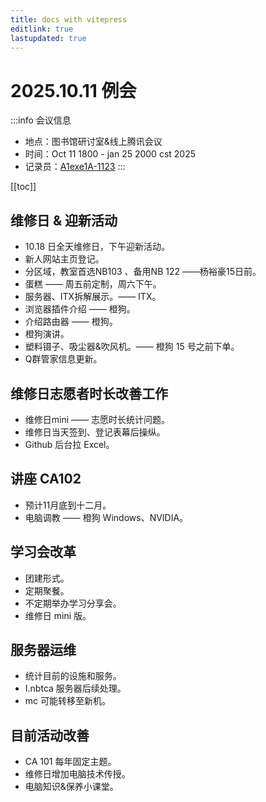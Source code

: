 ```yaml
---
title: docs with vitepress
editlink: true
lastupdated: true
---
```


# 2025.10.11 例会

:::info 会议信息

- 地点：图书馆研讨室&线上腾讯会议
- 时间：Oct 11 1800 - jan 25 2000 cst 2025
- 记录员：[A1exe1A-1123](https://github.com/A1exe1A-1123)
  :::

[[toc]]

## 维修日 & 迎新活动

- 10.18 日全天维修日，下午迎新活动。
- 新人网站主页登记。
- 分区域，教室首选NB103 、备用NB 122 ——杨裕豪15日前。
- 蛋糕 —— 周五前定制，周六下午。
- 服务器、ITX拆解展示。—— ITX。
- 浏览器插件介绍 —— 橙狗。
- 介绍路由器 —— 橙狗。
- 橙狗演讲。
- 塑料镊子、吸尘器&吹风机。—— 橙狗 15 号之前下单。
- Q群管家信息更新。

## 维修日志愿者时长改善工作

- 维修日mini —— 志愿时长统计问题。
- 维修日当天签到、登记表幕后操纵。
- Github 后台拉 Excel。

## 讲座 CA102

- 预计11月底到十二月。
- 电脑调教 —— 橙狗 Windows、NVIDIA。

## 学习会改革

- 团建形式。
- 定期聚餐。
- 不定期举办学习分享会。
- 维修日 mini 版。

## 服务器运维

- 统计目前的设施和服务。
- I.nbtca 服务器后续处理。
- mc 可能转移至新机。

## 目前活动改善

- CA 101 每年固定主题。
- 维修日增加电脑技术传授。
- 电脑知识&保养小课堂。
